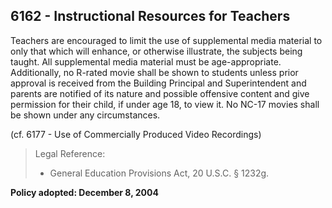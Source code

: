 ## 6162 - Instructional Resources for Teachers

Teachers are encouraged to limit the use of supplemental media material to only that which will enhance, or otherwise illustrate, the subjects being taught.  All supplemental media material must be age-appropriate.  Additionally, no R-rated movie shall be shown to students unless prior approval is received from the Building Principal and Superintendent and parents are notified of its nature and possible offensive content and give permission for their child, if under age 18, to view it.  No NC-17 movies shall be shown under any circumstances.

(cf. 6177 - Use of Commercially Produced Video Recordings)

> Legal Reference: 
> 
> * General Education Provisions Act, 20 U.S.C. § 1232g.

**Policy adopted:  December 8, 2004**
